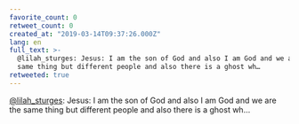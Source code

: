 ```yaml
---
favorite_count: 0
retweet_count: 0
created_at: "2019-03-14T09:37:26.000Z"
lang: en
full_text: >-
  @lilah_sturges: Jesus: I am the son of God and also I am God and we are the
  same thing but different people and also there is a ghost wh…
retweeted: true
---
```


[@lilah_sturges](https://twitter.com/lilah_sturges): Jesus: I am the son of God
and also I am God and we are the same thing but different people and also there
is a ghost wh…
